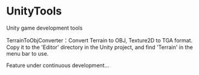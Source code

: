 # UnityTools
Unity game development tools

TerrainToObjConverter：Convert Terrain to OBJ, Texture2D to TGA format.
Copy it to the 'Editor' directory in the Unity project, and find 'Terrain' in the menu bar to use.

Feature under continuous development...
